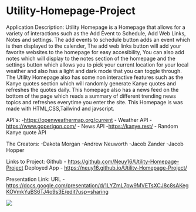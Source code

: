 # Utility-Homepage-Project

Application Description:
    Utility Homepage is a Homepage that allows for a variety of interactions such as the Add Event to Schedule, Add Web Links, Notes and settings.
The add events to schedule button adds an event which is then displayed to the calender, The add web links button will add your favorite websites to the homepage for easy accesibility, You can also add notes which will display to the notes section of the homepage and the settings button which allows you to pick your current location for your local weather and also has a light and dark mode that you can toggle through.
    The Utility Homepage also has some non interactive features such as the Kanye quotes section which will randomly generate Kanye quotes and refreshes the quotes daily. This homepage also has a news feed on the bottom of the page which reads a summary of different trending news topics and refreshes everytime you enter the site. This Homepage is was made with HTML,CSS,Tailwind and javscript.

API's:
-https://openweathermap.org/current - Weather API
-https://www.goperigon.com/ - News API
-https://kanye.rest/ - Random Kanye quote API

The Creators:
-Dakota Morgan
-Andrew Neuworth
-Jacob Zander
-Jacob Hopper

Links to Project:
Github - https://github.com/Neuy16/Utility-Homepage-Project
Deployed App - https://neuy16.github.io/Utility-Homepage-Project/

Presentation Link:
URL - https://docs.google.com/presentation/d/1LYZmL7pw9MVETsXCJ8c8sAKegKOVmkYuBS6TJ4o9s3E/edit?usp=sharing

![](../Pictures/Camera%20Roll/project%201.png)